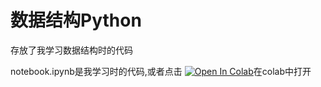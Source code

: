 # 数据结构Python
存放了我学习数据结构时的代码

notebook.ipynb是我学习时的代码,或者点击 
[![Open In Colab](https://colab.research.google.com/assets/colab-badge.svg)]([https://colab.research.google.com/drive/xxxxxx](https://colab.research.google.com/github/Yakitoriholic/py_base_data_structure/blob/main/notebook.ipynb))在colab中打开
